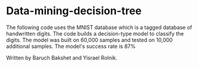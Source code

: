# Data-mining-decision-tree

The following code uses the MNIST database which is a tagged database of handwritten digits.
The code builds a decision-type model to classify the digits.
The model was built on 60,000 samples and tested on 10,000 additional samples.
The model's success rate is 87%

Written by Baruch Bakshet and Yisrael Rolnik.

